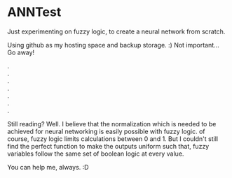 # ANNTest
Just experimenting on fuzzy logic, to create a neural network from scratch. 

Using github as my hosting space and backup storage. :)
Not important...
Go away!


.  
.  
.  
.  
.  
.  
.  


Still reading?
Well. I believe that the normalization which is needed to be achieved for neural networking is easily possible with fuzzy logic. of course, fuzzy logic limits calculations between 0 and 1. But I couldn't still find the perfect function to make the outputs uniform such that, fuzzy variables follow the same set of boolean logic at every value. 

You can help me, always. :D 
